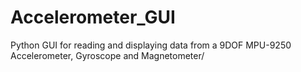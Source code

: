 # Accelerometer_GUI
Python GUI for reading and displaying data from a 9DOF MPU-9250 Accelerometer, Gyroscope and Magnetometer/
